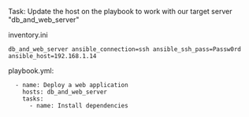 Task: Update the host on the playbook to work with our target server "db_and_web_server"


inventory.ini

```
db_and_web_server ansible_connection=ssh ansible_ssh_pass=Passw0rd ansible_host=192.168.1.14
```


playbook.yml:

```
  - name: Deploy a web application
    hosts: db_and_web_server
    tasks:
      - name: Install dependencies
```
